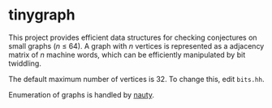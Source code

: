 # tinygraph

This project provides efficient data structures for checking conjectures on small graphs (*n* &le; 64). A graph with *n* vertices is represented as a adjacency matrix of *n* machine words, which can be efficiently manipulated by bit twiddling.

The default maximum number of vertices is 32. To change this, edit `bits.hh`.

Enumeration of graphs is handled by [nauty](http://cs.anu.edu.au/~bdm/nauty/).
